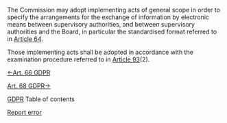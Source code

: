 
The Commission may adopt implementing acts of general scope in order to specify the arrangements for the exchange of information by electronic means between supervisory authorities, and between supervisory authorities and the Board, in particular the standardised format referred to in [Article 64](https://gdpr-info.eu/art-64-gdpr/).


Those implementing acts shall be adopted in accordance with the examination procedure referred to in [Article 93](https://gdpr-info.eu/art-93-gdpr/)(2).




[←Art. 66 GDPR](https://gdpr-info.eu/art-66-gdpr/ "Art. 66 GDPR - Urgency procedure")


[Art. 68 GDPR→](https://gdpr-info.eu/art-68-gdpr/ "Art. 68 GDPR - European Data Protection Board")



[GDPR](https://gdpr-info.eu)
Table of contents


[Report error](https://gdpr-info.eu/gf/?TB_iframe=true&height=306 "Your message")

